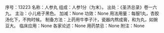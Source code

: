 序号：13223
名称：人参丸
组成：人参1分（为末）。
出处：《圣济总录》卷一六九。
主治：小儿疮子黑色。
加减：None
功效：None
用法用量：每服1丸，杏胶汤化下，不拘时候。
制备方法：上药用牛李子汁，瓷器内熬成膏，和为丸，如豌豆大。
临床应用：None
各家论述：None
用药禁忌：None
附注：None
